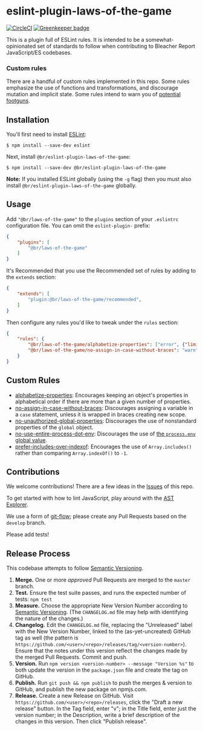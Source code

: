 # eslint-plugin-laws-of-the-game
[![CircleCI](https://circleci.com/gh/bleacherreport/eslint-plugin-laws-of-the-game/tree/master.svg?style=svg)](https://circleci.com/gh/bleacherreport/eslint-plugin-laws-of-the-game/tree/master) [![Greenkeeper badge](https://badges.greenkeeper.io/bleacherreport/eslint-plugin-laws-of-the-game.svg)](https://greenkeeper.io/)

This is a plugin full of ESLint rules.
It is intended to be a somewhat-opinionated set of standards to follow when contributing to Bleacher Report JavaScript/ES codebases.


### Custom rules

There are a handful of custom rules implemented in this repo.
Some rules emphasize the use of functions and transformations, and discourage mutation and implicit state.
Some rules intend to warn you of [potential footguns][PillarsOfJS].


## Installation

You'll first need to install [ESLint]:

```
$ npm install --save-dev eslint
```

Next, install `@br/eslint-plugin-laws-of-the-game`:

```
$ npm install --save-dev @br/eslint-plugin-laws-of-the-game
```

**Note:** If you installed ESLint globally (using the `-g` flag) then you must also install `@br/eslint-plugin-laws-of-the-game` globally.


## Usage

Add `"@br/laws-of-the-game"` to the `plugins` section of your `.eslintrc` configuration file. You can omit the `eslint-plugin-` prefix:

```json
{
    "plugins": [
        "@br/laws-of-the-game"
    ]
}
```

It's Recommended that you use the Recommended set of rules by adding to the `extends` section:

```json
{
    "extends": [
        "plugin:@br/laws-of-the-game/recommended",
    ]
}
```

Then configure any rules you'd like to tweak under the `rules` section:

```json
{
    "rules": {
        "@br/laws-of-the-game/alphabetize-properties": ["error", {"limit": 3}],
        "@br/laws-of-the-game/no-assign-in-case-without-braces": "warn"
    }
}
```


## Custom Rules

* [alphabetize-properties]: Encourages keeping an object's properties in alphabetical order if there are more than a given number of properties.
* [no-assign-in-case-without-braces]: Discourages assigning a variable in a `case` statement, unless it is wrapped in braces creating new scope.
* [no-unauthorized-global-properties]: Discourages the use of nonstandard properties of the `global` object.
* [no-use-entire-process-dot-env]: Discourages the use of [the `process.env` global value][Process-dot-env].
* [prefer-includes-over-indexof]: Encourages the use of `Array.includes()` rather than comparing `Array.indexOf()` to `-1`.


## Contributions

We welcome contributions!
There are a few ideas in the [Issues] of this repo.

To get started with how to lint JavaScript, play around with the [AST Explorer].

We use a form of [git-flow]; please create any Pull Requests based on the `develop` branch.

Please add tests!


## Release Process

This codebase attempts to follow [Semantic Versioning].

1. **Merge.** One or more *approved* Pull Requests are merged to the `master` branch.
1. **Test.** Ensure the test suite passes, and runs the expected number of tests: `npm test`
1. **Measure.** Choose the appropriate New Version Number according to [Semantic Versioning]. (The `CHANGELOG.md` file may help with identifying the nature of the changes.)
1. **Changelog.** Edit the `CHANGELOG.md` file, replacing the "Unreleased" label with the New Version Number, linked to the (as-yet-uncreated) GitHub tag as well (the pattern is `https://github.com/<user>/<repo>/releases/tag/<version-number>`). Ensure that the notes under this version reflect the changes made by the merged Pull Requests. Commit and push.
1. **Version.** Run `npm version <version-number> --message "Version %s"` to both update the version in the `package.json` file and create the tag on GitHub.
1. **Publish.** Run `git push && npm publish` to push the merges & version to GitHub, and publish the new package on npmjs.com.
1. **Release.** Create a new Release on GitHub. Visit `https://github.com/<user>/<repo>/releases`, click the "Draft a new release" button. In the Tag field, enter "v<version-number>"; in the Title field, enter just the version number; in the Description, write a brief description of the changes in this version. Then click "Publish release".




[alphabetize-properties]: ./lib/rules/alphabetize-properties.md
[git-flow]: http://nvie.com/posts/a-successful-git-branching-model/
[no-assign-in-case-without-braces]: ./lib/rules/no-assign-in-case-without-braces.md
[no-unauthorized-global-properties]: ./lib/rules/no-unauthorized-global-properties.md
[no-use-entire-process-dot-env]: ./lib/rules/no-use-entire-process-dot-env.md
[npm version]: https://docs.npmjs.com/getting-started/publishing-npm-packages#how-to-update-a-package
[prefer-includes-over-indexof]: ./lib/rules/prefer-includes-over-indexof.md
[AST Explorer]: https://astexplorer.net/
[ESLint]: http://eslint.org
[Issues]: https://github.com/bleacherreport/eslint-plugin-laws-of-the-game/issues
[PillarsOfJS]: https://medium.com/javascript-scene/the-two-pillars-of-javascript-ee6f3281e7f3
[Process-dot-env]: https://nodejs.org/api/process.html#process_process_env
[Semantic Versioning]: https://semver.org/spec/v2.0.0.html
